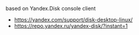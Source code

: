 based on Yandex.Disk console client
- https://yandex.com/support/disk-desktop-linux/
- https://repo.yandex.ru/yandex-disk/?instant=1
